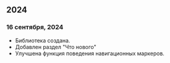 ## 2024
### 16 сентября, 2024
- Библиотека создана. 
- Добавлен раздел "Что нового"
- Улучшена функция поведения навигационных маркеров.